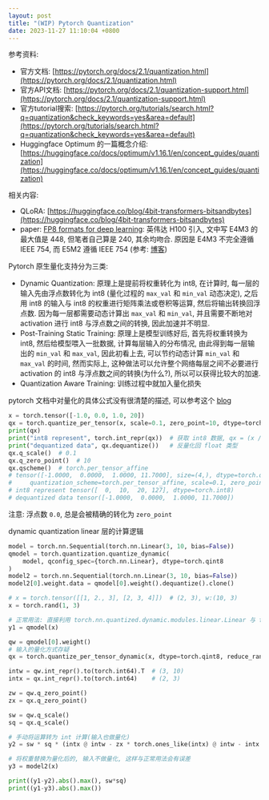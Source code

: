 ```yaml
---
layout: post
title: "(WIP) Pytorch Quantization"
date: 2023-11-27 11:10:04 +0800
---
```


参考资料:

- 官方文档: [https://pytorch.org/docs/2.1/quantization.html](https://pytorch.org/docs/2.1/quantization.html)
- 官方API文档: [https://pytorch.org/docs/2.1/quantization-support.html](https://pytorch.org/docs/2.1/quantization-support.html)
- 官方tutorial搜索: [https://pytorch.org/tutorials/search.html?q=quantization&check_keywords=yes&area=default](https://pytorch.org/tutorials/search.html?q=quantization&check_keywords=yes&area=default)
- Huggingface Optimum 的一篇概念介绍: [https://huggingface.co/docs/optimum/v1.16.1/en/concept_guides/quantization](https://huggingface.co/docs/optimum/v1.16.1/en/concept_guides/quantization)

相关内容:

- QLoRA: [https://huggingface.co/blog/4bit-transformers-bitsandbytes](https://huggingface.co/blog/4bit-transformers-bitsandbytes)
- paper: [FP8 formats for deep learning](https://arxiv.org/pdf/2209.05433.pdf): 英伟达 H100 引入, 文中写 E4M3 的最大值是 448, 但笔者自己算是 240, 其余均吻合. 原因是 E4M3 不完全遵循 IEEE 754, 而 E5M2 遵循 IEEE 754 (参考: [博客](https://lambdalabs.com/blog/nvidia-hopper-h100-and-fp8-support))

Pytorch 原生量化支持分为三类:

- Dynamic Quantization: 原理上是提前将权重转化为 int8, 在计算时, 每一层的输入先由浮点数转化为 int8 (量化过程的 `max_val` 和 `min_val` 动态决定), 之后用 int8 的输入与 int8 的权重进行矩阵乘法或卷积等运算, 然后将输出转换回浮点数. 因为每一层都需要动态计算出 `max_val` 和 `min_val`, 并且需要不断地对 activation 进行 int8 与浮点数之间的转换, 因此加速并不明显.
- Post-Training Static Training: 原理上是模型训练好后, 首先将权重转换为 int8, 然后给模型喂入一批数据, 计算每层输入的分布情况, 由此得到每一层输出的 `min_val` 和 `max_val`, 因此初看上去, 可以节约动态计算 `min_val` 和 `max_val` 的时间, 然而实际上, 这种做法可以允许整个网络每层之间不必要进行 activation 的 int8 与浮点数之间的转换(为什么?), 所以可以获得比较大的加速.
- Quantization Aware Training: 训练过程中就加入量化损失


pytorch 文档中对量化的具体公式没有很清楚的描述, 可以参考这个 [blog](https://leimao.github.io/article/Neural-Networks-Quantization/)

```python
x = torch.tensor([-1.0, 0.0, 1.0, 20])
qx = torch.quantize_per_tensor(x, scale=0.1, zero_point=10, dtype=torch.qint8)
print(qx)
print("int8 represent", torch.int_repr(qx))  # 获取 int8 数据, qx = (x / s + zero) = x / 0.1 + 10
print("dequantized data", qx.dequantize())   # 反量化回 float 类型
qx.q_scale()  # 0.1
qx.q_zero_point()  # 10
qx.qscheme()  # torch.per_tensor_affine
# tensor([-1.0000,  0.0000,  1.0000, 11.7000], size=(4,), dtype=torch.qint8,
#     quantization_scheme=torch.per_tensor_affine, scale=0.1, zero_point=10)
# int8 represent tensor([  0,  10,  20, 127], dtype=torch.int8)
# dequantized data tensor([-1.0000,  0.0000,  1.0000, 11.7000])
```

注意: 浮点数 `0.0`, 总是会被精确的转化为 `zero_point`


dynamic quantization linear 层的计算逻辑

```python
model = torch.nn.Sequential(torch.nn.Linear(3, 10, bias=False))
qmodel = torch.quantization.quantize_dynamic(
    model, qconfig_spec={torch.nn.Linear}, dtype=torch.qint8
)
model2 = torch.nn.Sequential(torch.nn.Linear(3, 10, bias=False))
model2[0].weight.data = qmodel[0].weight().dequantize().clone()

# x = torch.tensor([[1, 2., 3], [2, 3, 4]])  # (2, 3), w:(10, 3)
x = torch.rand(1, 3)

# 正常用法: 直接利用 torch.nn.quantized.dynamic.modules.linear.Linear 与 float32 的输入做运算
y1 = qmodel(x)

qw = qmodel[0].weight()
# 输入的量化方式存疑
qx = torch.quantize_per_tensor_dynamic(x, dtype=torch.qint8, reduce_range=False)

intw = qw.int_repr().to(torch.int64).T  # (3, 10)
intx = qx.int_repr().to(torch.int64)    # (2, 3)

zw = qw.q_zero_point()
zx = qx.q_zero_point()

sw = qw.q_scale()
sq = qx.q_scale()

# 手动将运算转为 int 计算(输入也做量化)
y2 = sw * sq * (intx @ intw - zx * torch.ones_like(intx) @ intw - intx @ (zw * torch.ones_like(intw)) + zx*zw)

# 将权重替换为量化后的, 输入不做量化, 这样与正常用法会有误差
y3 = model2(x)

print((y1-y2).abs().max(), sw*sq)
print((y1-y3).abs().max())
```